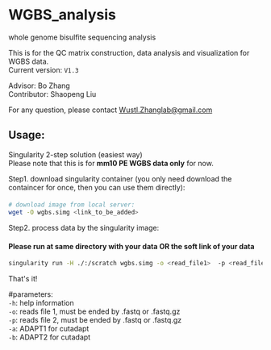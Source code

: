 # WGBS_analysis
whole genome bisulfite sequencing analysis

This is for the QC matrix construction, data analysis and visualization for WGBS data.  
Current version: `V1.3`   

Advisor: Bo Zhang  
Contributor: Shaopeng Liu  

For any question, please contact Wustl.Zhanglab@gmail.com  

## Usage: 
Singularity 2-step solution (easiest way)  
Please note that this is for **mm10 PE WGBS data only** for now.  

Step1. download singularity container (you only need download the containcer for once, then you can use them directly):  
####  
```bash
# download image from local server:  
wget -O wgbs.simg <link_to_be_added> 
```

Step2. process data by the singularity image: 
#### Please run at same directory with your data OR the soft link of your data    
```bash
singularity run -H ./:/scratch wgbs.simg -o <read_file1>  -p <read_file2>  -a <adapter_1> -b <adapter_2>  
```

That's it!

#parameters:  
`-h`: help information  
`-o`: reads file 1, must be ended by .fastq or .fastq.gz  
`-p`: reads file 2, must be ended by .fastq or .fastq.gz  
`-a`: ADAPT1 for cutadapt  
`-b`: ADAPT2 for cutadapt  

